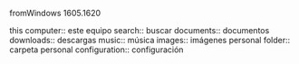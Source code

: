 fromWindows 1605.1620

this computer:: este equipo
search:: buscar
documents:: documentos
downloads:: descargas
music:: música
images:: imágenes
personal folder:: carpeta personal
configuration:: configuración


